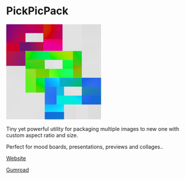 # PickPicPack
![](/icon/128x128@2x.png)


Tiny yet powerful utility for packaging multiple images to new one with custom aspect ratio and size.

Perfect for mood boards, presentations, previews and collages..


[Website](http://www.p4ymak.su/pickpicpack)

[Gumroad](https://p4ymak.gumroad.com/l/pickpicpack)
